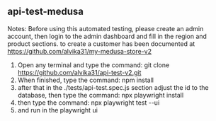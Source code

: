 ﻿## api-test-medusa
Notes: Before using this automated testing, please create an admin account, then login to the admin dashboard and fill in the region and product sections.
to create a customer has been documented at https://github.com/alvika31/my-medusa-store-v2
1. Open any terminal and type the command: git clone https://github.com/alvika31/api-test-v2.git
2. When finished, type the command: npm install
3. after that in the ./tests/api-test.spec.js section adjust the id to the database, then type the command: npx playwright install
4. then type the command: npx playwright test --ui
5. and run in the playwright ui
